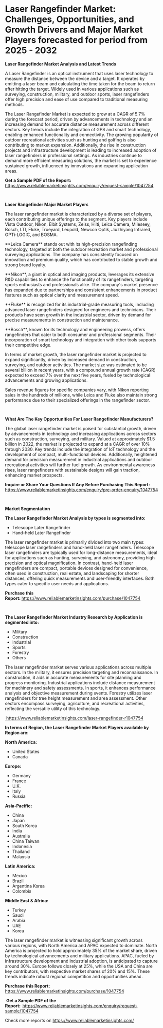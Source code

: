 <p><h1>Laser Rangefinder Market: Challenges, Opportunities, and Growth Drivers and Major Market Players forecasted for period from 2025 - 2032</h1></p><p><strong>Laser Rangefinder Market Analysis and Latest Trends</strong></p>
<p><p>A Laser Rangefinder is an optical instrument that uses laser technology to measure the distance between the device and a target. It operates by emitting a laser beam and calculating the time taken for the beam to return after hitting the target. Widely used in various applications such as surveying, construction, military, and outdoor sports, laser rangefinders offer high precision and ease of use compared to traditional measuring methods.</p><p>The Laser Rangefinder Market is expected to grow at a CAGR of 5.7% during the forecast period, driven by advancements in technology and an increasing demand for accurate distance measurement across different sectors. Key trends include the integration of GPS and smart technology, enabling enhanced functionality and connectivity. The growing popularity of outdoor recreational activities such as hunting and golfing is also contributing to market expansion. Additionally, the rise in construction projects and infrastructure development is leading to increased adoption of laser rangefinders in professional settings. As industries continue to demand more efficient measuring solutions, the market is set to experience sustained growth, influenced by innovations and expanding application areas.</p></p>
<p><strong>Get a Sample PDF of the Report:&nbsp;</strong> <a href="https://www.reliablemarketinsights.com/enquiry/request-sample/1047754?utm_campaign=2885&utm_medium=2&utm_source=Github&utm_content=ia&utm_term=09042025&utm_id=laser-rangefinder">https://www.reliablemarketinsights.com/enquiry/request-sample/1047754</a></p>
<p>&nbsp;</p>
<p><strong>Laser Rangefinder Major Market Players</strong></p>
<p><p>The laser rangefinder market is characterized by a diverse set of players, each contributing unique offerings to the segment. Key players include Vista Outdoor, Nikon, Elbit Systems, Zeiss, Hilti, Leica Camera, Mileseey, Bosch, LTI, Fluke, Trueyard, Leupold, Newcon Optik, Jiuzhiyang Infrared, OPTi-LOGIC, and BOSMA.</p><p>**Leica Camera** stands out with its high-precision rangefinding technology, targeted at both the outdoor recreation market and professional surveying applications. The company has consistently focused on innovation and premium quality, which has contributed to stable growth and strong brand loyalty.</p><p>**Nikon**, a giant in optical and imaging products, leverages its extensive R&D capabilities to enhance the functionality of its rangefinders, targeting sports enthusiasts and professionals alike. The company's market presence has expanded due to partnerships and consistent enhancements in product features such as optical clarity and measurement speed.</p><p>**Fluke** is recognized for its industrial-grade measuring tools, including advanced laser rangefinders designed for engineers and technicians. Their products have seen growth in the industrial sector, driven by demand for precise measurements in construction and maintenance.</p><p>**Bosch**, known for its technology and engineering prowess, offers rangefinders that cater to both consumer and professional segments. Their incorporation of smart technology and integration with other tools supports their competitive edge.</p><p>In terms of market growth, the laser rangefinder market is projected to expand significantly, driven by increased demand in construction, surveying, and outdoor activities. The market size was estimated to be several billion in recent years, with a compound annual growth rate (CAGR) expected to exceed 7% over the next five years, fueled by technological advancements and growing applications.</p><p>Sales revenue figures for specific companies vary, with Nikon reporting sales in the hundreds of millions, while Leica and Fluke also maintain strong performance due to their specialized offerings in the rangefinder sector.</p></p>
<p>&nbsp;</p>
<p><strong>What Are The Key Opportunities For Laser Rangefinder Manufacturers?</strong></p>
<p><p>The global laser rangefinder market is poised for substantial growth, driven by advancements in technology and increasing applications across sectors such as construction, surveying, and military. Valued at approximately $1.5 billion in 2022, the market is projected to expand at a CAGR of over 10% through 2030. Key trends include the integration of IoT technology and the development of compact, multi-functional devices. Additionally, heightened demand for precision measurement in industrial applications and outdoor recreational activities will further fuel growth. As environmental awareness rises, laser rangefinders with sustainable designs will gain traction, enhancing market prospects.</p></p>
<p><strong>Inquire or Share Your Questions If Any Before Purchasing This Report:</strong> <a href="https://www.reliablemarketinsights.com/enquiry/pre-order-enquiry/1047754?utm_campaign=2885&utm_medium=2&utm_source=Github&utm_content=ia&utm_term=09042025&utm_id=laser-rangefinder">https://www.reliablemarketinsights.com/enquiry/pre-order-enquiry/1047754</a></p>
<p>&nbsp;</p>
<p><strong>Market Segmentation</strong></p>
<p><strong>The Laser Rangefinder Market Analysis by types is segmented into:</strong></p>
<p><ul><li>Telescope Later Rangefinder</li><li>Hand-held Later Rangefinder</li></ul></p>
<p><p>The laser rangefinder market is primarily divided into two main types: telescope laser rangefinders and hand-held laser rangefinders. Telescope laser rangefinders are typically used for long-distance measurements, ideal for applications such as hunting, surveying, and astronomy, providing high precision and optical magnification. In contrast, hand-held laser rangefinders are compact, portable devices designed for convenience, often used in construction, real estate, and landscaping for shorter distances, offering quick measurements and user-friendly interfaces. Both types cater to specific user needs and applications.</p></p>
<p><strong>Purchase this Report:&nbsp;</strong><a href="https://www.reliablemarketinsights.com/purchase/1047754?utm_campaign=2885&utm_medium=2&utm_source=Github&utm_content=ia&utm_term=09042025&utm_id=laser-rangefinder">https://www.reliablemarketinsights.com/purchase/1047754</a></p>
<p>&nbsp;</p>
<p><strong>The Laser Rangefinder Market Industry Research by Application is segmented into:</strong></p>
<p><ul><li>Military</li><li>Construction</li><li>Industrial</li><li>Sports</li><li>Forestry</li><li>Others</li></ul></p>
<p><p>The laser rangefinder market serves various applications across multiple sectors. In the military, it ensures precision targeting and reconnaissance. In construction, it aids in accurate measurements for site planning and progress monitoring. Industrial applications include distance measurement for machinery and safety assessments. In sports, it enhances performance analysis and objective measurement during events. Forestry utilizes laser rangefinders for tree height measurement and area assessment. Other sectors encompass surveying, agriculture, and recreational activities, reflecting the versatile utility of this technology.</p></p>
<p><a href="https://www.reliablemarketinsights.com/laser-rangefinder-r1047754?utm_campaign=2885&utm_medium=2&utm_source=Github&utm_content=ia&utm_term=09042025&utm_id=laser-rangefinder">&nbsp;https://www.reliablemarketinsights.com/laser-rangefinder-r1047754</a></p>
<p><strong>In terms of Region, the Laser Rangefinder Market Players available by Region are:</strong></p>
<p>
    <p> <strong> North America: </strong>
        <ul>
            <li>United States</li>
            <li>Canada</li>
        </ul>
        </p> 
    <p> <strong> Europe: </strong>
        <ul>
            <li>Germany</li>
            <li>France</li>
            <li>U.K.</li>
            <li>Italy</li>
            <li>Russia</li>
        </ul>
        </p> 
    <p> <strong> Asia-Pacific: </strong>
        <ul>
            <li>China</li>
            <li>Japan</li>
            <li>South Korea</li>
            <li>India</li>
            <li>Australia</li>
            <li>China Taiwan</li>
            <li>Indonesia</li>
            <li>Thailand</li>
            <li>Malaysia</li>
        </ul>
        </p> 
    <p> <strong> Latin America: </strong>
        <ul>
            <li>Mexico</li>
            <li>Brazil</li>
            <li>Argentina Korea</li>
            <li>Colombia</li>
        </ul>
        </p> 
    <p> <strong> Middle East & Africa: </strong>
        <ul>
            <li>Turkey</li>
            <li>Saudi</li>
            <li>Arabia</li>
            <li>UAE</li>
            <li>Korea</li>
        </ul>
    </p>
    </p>
<p><p>The laser rangefinder market is witnessing significant growth across various regions, with North America and APAC expected to dominate. North America is projected to hold approximately 35% of the market share, driven by technological advancements and military applications. APAC, fueled by infrastructure development and industrial adoption, is anticipated to capture around 30%. Europe follows closely at 25%, while the USA and China are key contributors, with respective market shares of 20% and 15%. These trends indicate robust regional competition and opportunities ahead.</p></p>
<p><strong>Purchase this Report: </strong><a href="https://www.reliablemarketinsights.com/purchase/1047754?utm_campaign=2885&utm_medium=2&utm_source=Github&utm_content=ia&utm_term=09042025&utm_id=laser-rangefinder">https://www.reliablemarketinsights.com/purchase/1047754</a></p>
<p>&nbsp;<strong>Get a Sample PDF of the Report:&nbsp;&nbsp;</strong><a href="https://www.reliablemarketinsights.com/enquiry/request-sample/1047754?utm_campaign=2885&utm_medium=2&utm_source=Github&utm_content=ia&utm_term=09042025&utm_id=laser-rangefinder">https://www.reliablemarketinsights.com/enquiry/request-sample/1047754</a></p>
<p><strong></strong></p>
<p>Check more reports on <a href="https://www.reliablemarketinsights.com/?utm_campaign=2885&utm_medium=2&utm_source=Github&utm_content=ia&utm_term=09042025&utm_id=laser-rangefinder">https://www.reliablemarketinsights.com/</a></p>